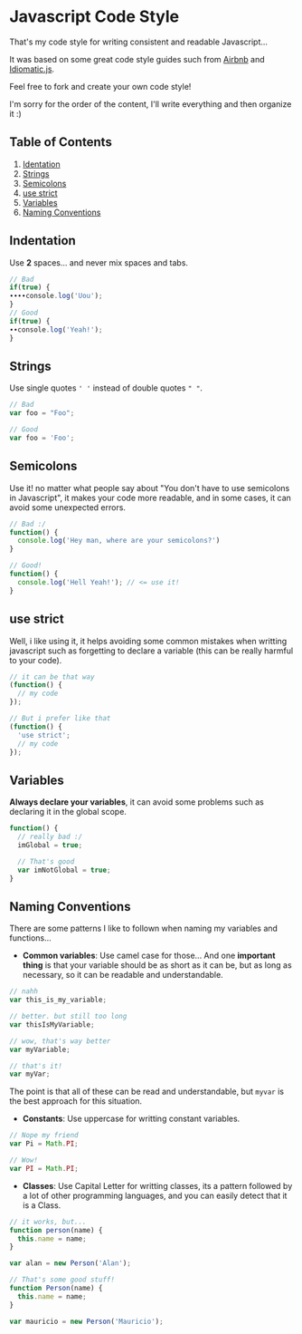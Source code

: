 # Javascript Code Style

That's my code style for writing consistent and readable Javascript...

It was based on some great code style guides such from [Airbnb](https://github.com/airbnb/javascript) and [Idiomatic.js](https://github.com/rwaldron/idiomatic.js/).

Feel free to fork and create your own code style!

I'm sorry for the order of the content, I'll write everything and then organize it :)

## Table of Contents
1. [Identation](#indentation)
1. [Strings](#strings)
1. [Semicolons](#semicolons)
1. [use strict](#usestrict)
1. [Variables](#variables)
1. [Naming Conventions](#namingconventions)

## <a name='indentation'>Indentation</a>
Use **2** spaces... and never mix spaces and tabs.
```javascript
// Bad
if(true) {
∙∙∙∙console.log('Uou');
}
// Good
if(true) {
∙∙console.log('Yeah!');
}
```

## <a name='strings'>Strings</a>
Use single quotes `' '` instead of double quotes `" "`.
```javascript
// Bad
var foo = "Foo";

// Good
var foo = 'Foo';
```

## <a name='semicolons'>Semicolons</a>
Use it! no matter what people say about "You don't have to use semicolons in Javascript", it makes your code more readable, and in some cases, it can avoid some unexpected errors.
```javascript
// Bad :/
function() {
  console.log('Hey man, where are your semicolons?')
}

// Good!
function() {
  console.log('Hell Yeah!'); // <= use it!
}
```

## <a name='usestrict'>use strict</a>
Well, i like using it, it helps avoiding some common mistakes when writting javascript such as forgetting to declare a variable (this can be really harmful to your code).
```javascript
// it can be that way
(function() {
  // my code
});

// But i prefer like that
(function() {
  'use strict';
  // my code
});
```

## <a name='variables'>Variables</a>
**Always declare your variables**, it can avoid some problems such as declaring it in the global scope.

```javascript
function() {
  // really bad :/
  imGlobal = true;

  // That's good
  var imNotGlobal = true;
}
```

## <a name='namingconventions'>Naming Conventions</a>
There are some patterns I like to follown when naming my variables and functions...

- **Common variables**: Use camel case for those... And one **important thing** is that your variable should be as short as it can be, but as long as necessary, so it can be readable and understandable.

```javascript
// nahh
var this_is_my_variable;

// better. but still too long
var thisIsMyVariable;

// wow, that's way better
var myVariable;

// that's it!
var myVar;
```
The point is that all of these can be read and understandable, but `myvar` is the best approach for this situation.

- **Constants**: Use uppercase for writting constant variables.

```javascript
// Nope my friend
var Pi = Math.PI;

// Wow!
var PI = Math.PI;
```

- **Classes**: Use Capital Letter for writting classes, its a pattern followed by a lot of other programming languages, and you can easily detect that it is a Class.

```javascript
// it works, but...
function person(name) {
  this.name = name;
}

var alan = new Person('Alan');

// That's some good stuff!
function Person(name) {
  this.name = name;
}

var mauricio = new Person('Mauricio');
```